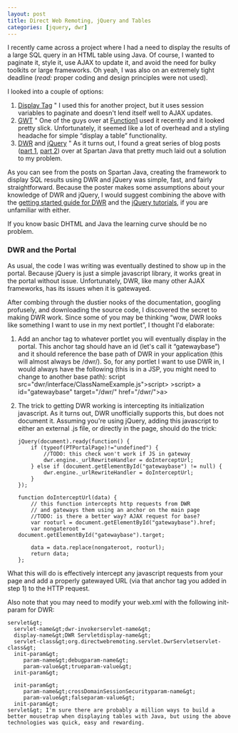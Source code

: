```yaml
---
layout: post
title: Direct Web Remoting, jQuery and Tables
categories: [jquery, dwr]
---
```


I recently came across a project where I had a need to display the results of a large SQL query in an HTML table using Java. Of course, I wanted to paginate it, style it, use AJAX to update it, and avoid the need for bulky toolkits or large frameworks. Oh yeah, I was also on an extremely tight deadline (*read:* proper coding and design principles were not used).

I looked into a couple of options:

1.  [Display Tag][1] " I used this for another project, but it uses session variables to paginate and doesn't lend itself well to AJAX updates. 
2.  [GWT][2] " One of the guys over at [Function1][3] used it recently and it looked pretty slick. Unfortunately, it seemed like a lot of overhead and a styling headache for simple “display a table” functionality. 
3.  [DWR][4] and [jQuery][5] " As it turns out, I found a great series of blog posts ([part 1][6], [part 2][7]) over at Spartan Java that pretty much laid out a solution to my problem.

As you can see from the posts on Spartan Java, creating the framework to display SQL results using DWR and jQuery was simple, fast, and fairly straightforward. Because the poster makes some assumptions about your knowledge of DWR and jQuery, I would suggest combining the above with the [getting started guide for DWR][8] and the [jQuery tutorials][9], if you are unfamiliar with either.

If you know basic DHTML and Java the learning curve should be no problem.

### DWR and the Portal

As usual, the code I was writing was eventually destined to show up in the portal. Because jQuery is just a simple javascript library, it works great in the portal without issue. Unfortunately, DWR, like many other AJAX frameworks, has its issues when it is gatewayed.

After combing through the dustier nooks of the documentation, googling profusely, and downloading the source code, I discovered the secret to making DWR work. Since some of you may be thinking “wow, DWR looks like something I want to use in my next portlet”, I thought I'd elaborate:

1.  Add an anchor tag to whatever portlet you will eventually display in the portal. This anchor tag should have an id (let's call it “gatewaybase”) and it should reference the base path of DWR in your application (this will almost always be /dwr/). So, for any portlet I want to use DWR in, I would always have the following (this is in a JSP, you might need to change to another base path): 
    script src="dwr/interface/ClassNameExample.js"&gt;script&gt;
    &gt;script&gt;
    a id="gatewaybase" target="/dwr/" href="/dwr/"&gt;a&gt;

2.  The trick to getting DWR working is intercepting its initialization javascript. As it turns out, DWR unofficially supports this, but does not document it. Assuming you're using jQuery, adding this javascript to either an external .js file, or directly in the page, should do the trick: 
    
        jQuery(document).ready(function() {
            if (typeof(PTPortalPage)!="undefined") {
                //TODO: this check won't work if JS in gateway
                dwr.engine._urlRewriteHandler = doInterceptUrl;
            } else if (document.getElementById("gatewaybase") != null) {
                dwr.engine._urlRewriteHandler = doInterceptUrl;
            }
        });
        
        function doInterceptUrl(data) {
            // this function intercepts http requests from DWR
            // and gateways them using an anchor on the main page
            //TODO: is there a better way? AJAX request for base?
            var rooturl = document.getElementById("gatewaybase").href;
            var nongateroot = document.getElementById("gatewaybase").target;
        
            data = data.replace(nongateroot, rooturl);
            return data; 
        };

What this will do is effectively intercept any javascript requests from your page and add a properly gatewayed URL (via that anchor tag you added in step 1) to the HTTP request.

Also note that you may need to modify your web.xml with the following init-param for DWR:

    servlet&gt;
      servlet-name&gt;dwr-invokerservlet-name&gt;
      display-name&gt;DWR Servletdisplay-name&gt;
      servlet-class&gt;org.directwebremoting.servlet.DwrServletservlet-class&gt;
      init-param&gt;
         param-name&gt;debugparam-name&gt;
         param-value&gt;trueparam-value&gt;
      init-param&gt;
      
      init-param&gt;
         param-name&gt;crossDomainSessionSecurityparam-name&gt;
         param-value&gt;falseparam-value&gt;
      init-param&gt;
    servlet&gt; I'm sure there are probably a million ways to build a better mousetrap when displaying tables with Java, but using the above technologies was quick, easy and rewarding.

 [1]: http://displaytag.sourceforge.net/1.2/
 [2]: http://code.google.com/webtoolkit/
 [3]: http://www.function1.com
 [4]: http://directwebremoting.org/
 [5]: http://jquery.com/
 [6]: http://www.spartanjava.com/2008/paginated-lists-made-really-easy-part-1-of-2-front-end/
 [7]: http://www.spartanjava.com/2008/paginated-lists-made-really-easy-part-2-of-2-back-end/
 [8]: http://directwebremoting.org/dwr/getstarted
 [9]: http://docs.jquery.com/How_jQuery_Works  